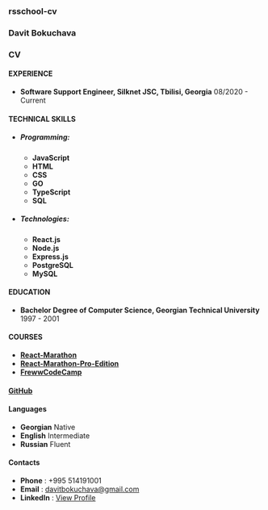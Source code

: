 ### rsschool-cv

### Davit Bokuchava

### CV

#### EXPERIENCE
* __Software Support Engineer, Silknet JSC, Tbilisi, Georgia__ 08/2020 - Current

#### TECHNICAL SKILLS
* ##### Programming:
    * __JavaScript__
    * __HTML__
    * __CSS__
    * __GO__
    * __TypeScript__
    * __SQL__
* ##### Technologies:
    * __React.js__
    * __Node.js__
    * __Express.js__
    * __PostgreSQL__
    * __MySQL__

#### EDUCATION
* __Bachelor Degree of Computer Science, Georgian Technical University__ 1997 - 2001

#### COURSES
* [__React-Marathon__](https://github.com/DavitBokuchava/PokemonDesk)
* [__React-Marathon-Pro-Edition__](https://github.com/DavitBokuchava/pokemon-game)
* [__FrewwCodeCamp__](https://www.freecodecamp.org/fcc5af1a82d-fca0-48d4-8aa3-918e4603ff0b)

#### [GitHub](https://github.com/DavitBokuchava)

#### Languages
* __Georgian__ Native
* __English__ Intermediate
* __Russian__ Fluent

#### Contacts
* __Phone__ : +995 514191001
* __Email__ : davitbokuchava@gmail.com
* __LinkedIn__ : [View Profile](https://www.linkedin.com/in/davit-bokuchava-a13123b9/)